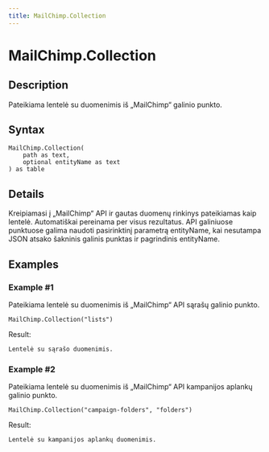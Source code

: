 ```yaml
---
title: MailChimp.Collection
---
```


# MailChimp.Collection


## Description

Pateikiama lentelė su duomenimis iš „MailChimp“ galinio punkto.


## Syntax

```powerquery
MailChimp.Collection(
    path as text,
    optional entityName as text
) as table
```


## Details

Kreipiamasi į „MailChimp“ API ir gautas duomenų rinkinys pateikiamas kaip lentelė. Automatiškai pereinama per visus rezultatus. API galiniuose punktuose galima naudoti pasirinktinį parametrą entityName, kai nesutampa JSON atsako šakninis galinis punktas ir pagrindinis entityName.


## Examples

### Example #1 
Pateikiama lentelė su duomenimis iš „MailChimp“ API sąrašų galinio punkto.
```powerquery
MailChimp.Collection("lists")
```

Result: 
```powerquery
Lentelė su sąrašo duomenimis.
```


### Example #2 
Pateikiama lentelė su duomenimis iš „MailChimp“ API kampanijos aplankų galinio punkto.
```powerquery
MailChimp.Collection("campaign-folders", "folders")
```

Result: 
```powerquery
Lentelė su kampanijos aplankų duomenimis.
```



